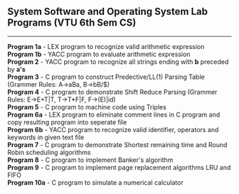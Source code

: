 <h2>System Software and Operating System Lab Programs (VTU 6th Sem CS)</h2>
<hr>

<strong>Program 1a</strong> - LEX program to recognize valid arithmetic expression <br>
<strong>Program 1b</strong> - YACC program to evaluate arithmetic expression <br>
<strong>Program 2</strong> - YACC program to recognize all strings ending with <strong>b</strong> preceded by <strong>a's</strong> <br>
<strong>Program 3</strong> - C program to construct Predective/LL(1) Parsing Table (Grammer Rules: A->aBa, B->bB/$)<br>
<strong>Program 4</strong> - C program to demonstrate Shift Reduce Parsing (Grammer Rules: E->E+T|T, T->T*F|F, F->(E)|id) <br>
<strong>Program 5</strong> - C program to machine code using Triples <br>
<strong>Program 6a</strong> - LEX program to eliminate comment lines in C program and copy resulting program into seperate file <br>
<strong>Program 6b</strong> - YACC program to recognize valid identifier, operators and keywords in given text file<br>
<strong>Program 7</strong> - C program to demonstrate Shortest remaining time and Round Robin scheduling algorithms <br>
<strong>Program 8</strong> - C program to implement Banker's algorithm <br>
<strong>Program 9</strong> - C program to implement page replacement algorithms LRU and FIFO <br>
<strong>Program 10a</strong> - C program to simulate a numerical calculator <br>
